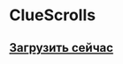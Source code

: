 # ClueScrolls

## [Загрузить сейчас](https://www.spigotmc.org/resources/%E2%AD%90-cluescrolls-%E2%AD%90-%E2%95%91-1-8-to-1-15-155-clues-new-default-config-rewards.30276/update?update=307534)

